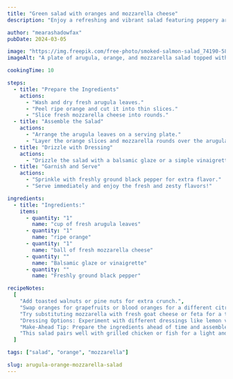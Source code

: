 ```yaml
---
title: "Green salad with oranges and mozzarella cheese"
description: "Enjoy a refreshing and vibrant salad featuring peppery arugula, sweet oranges, and creamy mozzarella cheese."

author: "mearashadowfax"
pubDate: 2024-03-05

image: "https://img.freepik.com/free-photo/smoked-salmon-salad_74190-5882.jpg?t=st=1727545818~exp=1727549418~hmac=8632c4607cab12bf80fe97c4d394d929a345cc748c743f33ced4df026ae6f9bf&w=360"
imageAlt: "A plate of arugula, orange, and mozzarella salad topped with balsamic glaze"

cookingTime: 10

steps:
  - title: "Prepare the Ingredients"
    actions:
      - "Wash and dry fresh arugula leaves."
      - "Peel ripe orange and cut it into thin slices."
      - "Slice fresh mozzarella cheese into rounds."
  - title: "Assemble the Salad"
    actions:
      - "Arrange the arugula leaves on a serving plate."
      - "Layer the orange slices and mozzarella rounds over the arugula."
  - title: "Drizzle with Dressing"
    actions:
      - "Drizzle the salad with a balsamic glaze or a simple vinaigrette of olive oil, balsamic vinegar, salt, and pepper."
  - title: "Garnish and Serve"
    actions:
      - "Sprinkle with freshly ground black pepper for extra flavor."
      - "Serve immediately and enjoy the fresh and zesty flavors!"

ingredients:
  - title: "Ingredients:"
    items:
      - quantity: "1"
        name: "cup of fresh arugula leaves"
      - quantity: "1"
        name: "ripe orange"
      - quantity: "1"
        name: "ball of fresh mozzarella cheese"
      - quantity: ""
        name: "Balsamic glaze or vinaigrette"
      - quantity: ""
        name: "Freshly ground black pepper"

recipeNotes:
  [
    "Add toasted walnuts or pine nuts for extra crunch.",
    "Swap oranges for grapefruits or blood oranges for a different citrus flavor.",
    "Try substituting mozzarella with fresh goat cheese or feta for a tangy twist.",
    "Dressing Options: Experiment with different dressings like lemon vinaigrette or honey mustard for added variety.",
    "Make-Ahead Tip: Prepare the ingredients ahead of time and assemble the salad just before serving to keep it fresh.",
    "This salad pairs well with grilled chicken or fish for a light and satisfying meal.",
  ]

tags: ["salad", "orange", "mozzarella"]

slug: arugula-orange-mozzarella-salad
---
```

